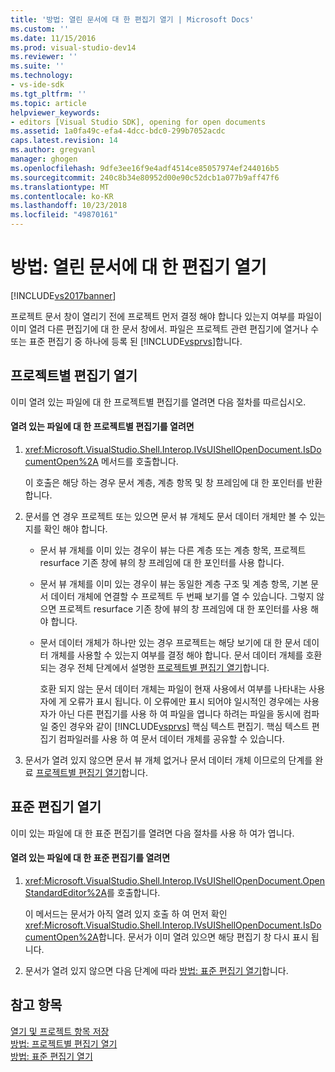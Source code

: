 ```yaml
---
title: '방법: 열린 문서에 대 한 편집기 열기 | Microsoft Docs'
ms.custom: ''
ms.date: 11/15/2016
ms.prod: visual-studio-dev14
ms.reviewer: ''
ms.suite: ''
ms.technology:
- vs-ide-sdk
ms.tgt_pltfrm: ''
ms.topic: article
helpviewer_keywords:
- editors [Visual Studio SDK], opening for open documents
ms.assetid: 1a0fa49c-efa4-4dcc-bdc0-299b7052acdc
caps.latest.revision: 14
ms.author: gregvanl
manager: ghogen
ms.openlocfilehash: 9dfe3ee16f9e4adf4514ce85057974ef244016b5
ms.sourcegitcommit: 240c8b34e80952d00e90c52dcb1a077b9aff47f6
ms.translationtype: MT
ms.contentlocale: ko-KR
ms.lasthandoff: 10/23/2018
ms.locfileid: "49870161"
---
```

# <a name="how-to-open-editors-for-open-documents"></a>방법: 열린 문서에 대 한 편집기 열기
[!INCLUDE[vs2017banner](../includes/vs2017banner.md)]

프로젝트 문서 창이 열리기 전에 프로젝트 먼저 결정 해야 합니다 있는지 여부를 파일이 이미 열려 다른 편집기에 대 한 문서 창에서. 파일은 프로젝트 관련 편집기에 열거나 수 또는 표준 편집기 중 하나에 등록 된 [!INCLUDE[vsprvs](../includes/vsprvs-md.md)]합니다.  
  
## <a name="opening-a-project-specific-editor"></a>프로젝트별 편집기 열기  
 이미 열려 있는 파일에 대 한 프로젝트별 편집기를 열려면 다음 절차를 따르십시오.  
  
#### <a name="to-open-a-project-specific-editor-for-an-open-file"></a>열려 있는 파일에 대 한 프로젝트별 편집기를 열려면  
  
1. <xref:Microsoft.VisualStudio.Shell.Interop.IVsUIShellOpenDocument.IsDocumentOpen%2A> 메서드를 호출합니다.  
  
    이 호출은 해당 하는 경우 문서 계층, 계층 항목 및 창 프레임에 대 한 포인터를 반환 합니다.  
  
2. 문서를 연 경우 프로젝트 또는 있으면 문서 뷰 개체도 문서 데이터 개체만 볼 수 있는지를 확인 해야 합니다.  
  
   - 문서 뷰 개체를 이미 있는 경우이 뷰는 다른 계층 또는 계층 항목, 프로젝트 resurface 기존 창에 뷰의 창 프레임에 대 한 포인터를 사용 합니다.  
  
   - 문서 뷰 개체를 이미 있는 경우이 뷰는 동일한 계층 구조 및 계층 항목, 기본 문서 데이터 개체에 연결할 수 프로젝트 두 번째 보기를 열 수 있습니다. 그렇지 않으면 프로젝트 resurface 기존 창에 뷰의 창 프레임에 대 한 포인터를 사용 해야 합니다.  
  
   - 문서 데이터 개체가 하나만 있는 경우 프로젝트는 해당 보기에 대 한 문서 데이터 개체를 사용할 수 있는지 여부를 결정 해야 합니다. 문서 데이터 개체를 호환 되는 경우 전체 단계에서 설명한 [프로젝트별 편집기 열기](../extensibility/how-to-open-project-specific-editors.md)합니다.  
  
     호환 되지 않는 문서 데이터 개체는 파일이 현재 사용에서 여부를 나타내는 사용자에 게 오류가 표시 됩니다. 이 오류에만 표시 되어야 일시적인 경우에는 사용자가 아닌 다른 편집기를 사용 하 여 파일을 엽니다 하려는 파일을 동시에 컴파일 중인 경우와 같이 [!INCLUDE[vsprvs](../includes/vsprvs-md.md)] 핵심 텍스트 편집기. 핵심 텍스트 편집기 컴파일러를 사용 하 여 문서 데이터 개체를 공유할 수 있습니다.  
  
3. 문서가 열려 있지 않으면 문서 뷰 개체 없거나 문서 데이터 개체 이므로의 단계를 완료 [프로젝트별 편집기 열기](../extensibility/how-to-open-project-specific-editors.md)합니다.  
  
## <a name="opening-a-standard-editor"></a>표준 편집기 열기  
 이미 있는 파일에 대 한 표준 편집기를 열려면 다음 절차를 사용 하 여가 엽니다.  
  
#### <a name="to-open-a-standard-editor-for-an-open-file"></a>열려 있는 파일에 대 한 표준 편집기를 열려면  
  
1.  <xref:Microsoft.VisualStudio.Shell.Interop.IVsUIShellOpenDocument.OpenStandardEditor%2A>를 호출합니다.  
  
     이 메서드는 문서가 아직 열려 있지 호출 하 여 먼저 확인 <xref:Microsoft.VisualStudio.Shell.Interop.IVsUIShellOpenDocument.IsDocumentOpen%2A>합니다. 문서가 이미 열려 있으면 해당 편집기 창 다시 표시 됩니다.  
  
2.  문서가 열려 있지 않으면 다음 단계에 따라 [방법: 표준 편집기 열기](../extensibility/how-to-open-standard-editors.md)합니다.  
  
## <a name="see-also"></a>참고 항목  
 [열기 및 프로젝트 항목 저장](../extensibility/internals/opening-and-saving-project-items.md)   
 [방법: 프로젝트별 편집기 열기](../extensibility/how-to-open-project-specific-editors.md)   
 [방법: 표준 편집기 열기](../extensibility/how-to-open-standard-editors.md)

